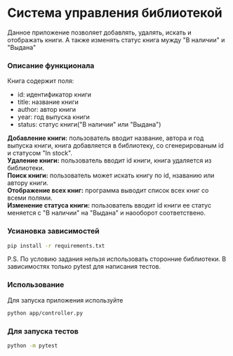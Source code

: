 # Система управления библиотекой

Данное приложение позволяет добавлять, удалять, искать и отображать книги. А также изменять статус книга мужду "В наличии" и "Выдана"

### Описание функционала

Книга содержит поля:
 - id: идентификатор книги
 - title: название книги
 - author: автор книги
 - year: год выпуска книги
 - status: статус книги("В наличии" или "Выдана")

**Добавление книги:** пользователь вводит название, автора и год выпуска книги, книга добавляется в библиотеку, со сгенерированым id и статусом "In stock".  
**Удаление книги:** пользователь вводит id книги, книга удаляется из библиотеки.  
**Поиск книги:** пользователь может искать книгу по id, нзаванию или автору книги.  
**Отображение всех книг:** программа выводит список всех книг со всеми полями.  
**Изменение статуса книги:** пользователь вводит id книги ее статус меняется с "В наличии" на "Выдана" и наооборот соответствено.  

### Усиановка зависимостей

```bash
pip install -r requirements.txt
```
P.S. По условию задания нельзя использовать сторонние библиотеки. В зависимостях только pytest для написания тестов.

### Использование

Для запуска приложения используйте
```bash
python app/controller.py
```

### Для запуска тестов

```bash
python -m pytest
```